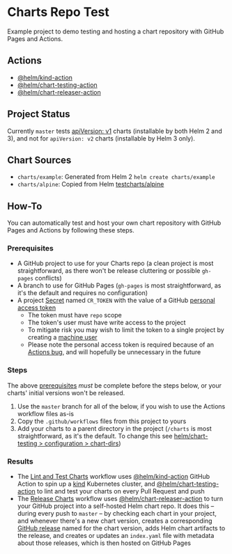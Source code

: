 # Charts Repo Test

Example project to demo testing and hosting a chart repository with GitHub Pages and Actions.

## Actions

* [@helm/kind-action](https://github.com/helm/kind-action)
* [@helm/chart-testing-action](https://github.com/helm/chart-testing-action)
* [@helm/chart-releaser-action](https://github.com/helm/chart-releaser-action)

## Project Status

Currently `master` tests [apiVersion: v1](https://helm.sh/docs/topics/charts/#the-apiversion-field) charts (installable by both Helm 2 and 3), and not for `apiVersion: v2` charts (installable by Helm 3 only).

## Chart Sources

* `charts/example`: Generated from Helm 2 `helm create charts/example`
* `charts/alpine`: Copied from Helm [testcharts/alpine](https://github.com/helm/helm/tree/master/cmd/helm/testdata/testcharts/alpine)

## How-To

You can automatically test and host your own chart repository with GitHub Pages and Actions by following these steps.

### Prerequisites

* A GitHub project to use for your Charts repo (a clean project is most straightforward, as there won't be release cluttering or possible `gh-pages` conflicts)
* A branch to use for GitHub Pages (`gh-pages` is most straightforward, as it's the default and requires no configuration)
* A project [Secret](https://help.github.com/en/actions/automating-your-workflow-with-github-actions/creating-and-using-encrypted-secrets#creating-encrypted-secrets) named `CR_TOKEN` with the value of a GitHub [personal access token](https://help.github.com/en/github/authenticating-to-github/creating-a-personal-access-token-for-the-command-line#creating-a-token)
  * The token must have `repo` scope
  * The token's user must have write access to the project
  * To mitigate risk you may wish to limit the token to a single project by creating a [machine user](https://developer.github.com/v3/guides/managing-deploy-keys/#machine-users)
  * Please note the personal access token is required because of an [Actions bug](https://github.community/t5/GitHub-Actions/Github-action-not-triggering-gh-pages-upon-push/m-p/31266/highlight/true#M743), and will hopefully be unnecessary in the future

### Steps

The above [prerequisites](#prerequisites) _must_ be complete before the steps below, or your charts' initial versions won't be released.

1. Use the `master` branch for all of the below, if you wish to use the Actions workflow files as-is
1. Copy the `.github/workflows` files from this project to yours
1. Add your charts to a parent directory in the project (`/charts` is most straightforward, as it's the default. To change this see [helm/chart-testing > configuration > chart-dirs](https://github.com/helm/chart-testing#configuration))

### Results

* The [Lint and Test Charts](/.github/workflows/lint-test.yaml) workflow uses [@helm/kind-action](https://www.github.com/helm/kind-action) GitHub Action to spin up a [kind](https://kind.sigs.k8s.io/) Kubernetes cluster, and [@helm/chart-testing-action](https://www.github.com/helm/chart-testing-action) to lint and test your charts on every Pull Request and push
* The [Release Charts](/.github/workflows/release.yaml) workflow uses [@helm/chart-releaser-action](https://www.github.com/helm/chart-releaser-action) to turn your GitHub project into a self-hosted Helm chart repo. It does this – during every push to `master` – by checking each chart in your project, and whenever there's a new chart version, creates a corresponding [GitHub release](https://help.github.com/en/github/administering-a-repository/about-releases) named for the chart version, adds Helm chart artifacts to the release, and creates or updates an `index.yaml` file with metadata about those releases, which is then hosted on GitHub Pages
